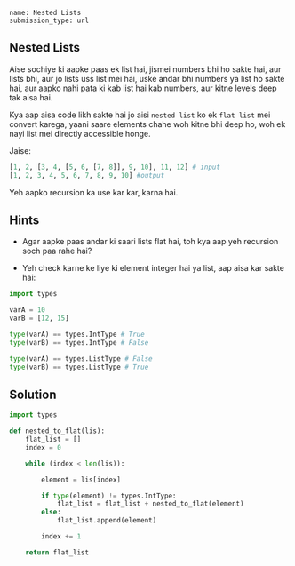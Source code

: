 ```ngMeta
name: Nested Lists
submission_type: url
```
## Nested Lists
Aise sochiye ki aapke paas ek list hai, jismei numbers bhi ho sakte hai, aur lists bhi, aur jo lists uss list mei hai, uske andar bhi numbers ya list ho sakte hai, aur aapko nahi pata ki kab list hai kab numbers, aur kitne levels deep tak aisa hai.

Kya aap aisa code likh sakte hai jo aisi `nested list` ko ek `flat list` mei convert karega, yaani saare elements chahe woh kitne bhi deep ho, woh ek nayi list mei directly accessible honge.

Jaise:

```python
[1, 2, [3, 4, [5, 6, [7, 8]], 9, 10], 11, 12] # input
[1, 2, 3, 4, 5, 6, 7, 8, 9, 10] #output
```

Yeh aapko recursion ka use kar kar, karna hai.

## Hints
- Agar aapke paas andar ki saari lists flat hai, toh kya aap yeh recursion soch paa rahe hai?

- Yeh check karne ke liye ki element integer hai ya list, aap aisa kar sakte hai:

```python
import types

varA = 10
varB = [12, 15]

type(varA) == types.IntType # True
type(varB) == types.IntType # False

type(varA) == types.ListType # False
type(varB) == types.ListType # True

```

## Solution
```python
import types

def nested_to_flat(lis):
    flat_list = []
    index = 0

    while (index < len(lis)):

        element = lis[index]

        if type(element) != types.IntType:
            flat_list = flat_list + nested_to_flat(element)
        else:
            flat_list.append(element)

        index += 1

    return flat_list
```
